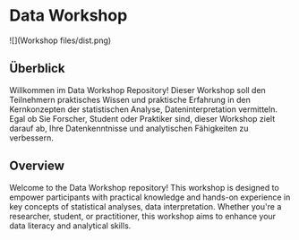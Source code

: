 # Data Workshop
![](Workshop files/dist.png)

## Überblick

Willkommen im Data Workshop Repository! Dieser Workshop soll den Teilnehmern praktisches Wissen und praktische Erfahrung in den Kernkonzepten der statistischen Analyse, Dateninterpretation vermitteln. Egal ob Sie Forscher, Student oder Praktiker sind, dieser Workshop zielt darauf ab, Ihre Datenkenntnisse und analytischen Fähigkeiten zu verbessern.


## Overview

Welcome to the Data Workshop repository! This workshop is designed to empower participants with practical knowledge and hands-on experience in key concepts of statistical analyses, data interpretation. Whether you're a researcher, student, or practitioner, this workshop aims to enhance your data literacy and analytical skills.
